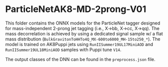# ParticleNetAK8-MD-2prong-V01

This folder contains the ONNX models for the ParticleNet tagger designed for mass-independent 2-prong jet tagging (i.e., X->bb, X->cc, X->qq). The mass decorrelation is achieved by using a dedicated signal sample w/ a flat mass distribution (`BulkGravitonToHHTo4Q_MX-600to6000_MH-15to250_*`). The model is trained on AK8Puppi jets using `RunIISummer19UL17MiniAOD` and `RunIISummer19UL18MiniAOD` samples with Puppi tune `V14`. 

The output classes of the DNN can be found in the `preprocess.json` file.
